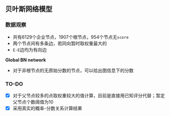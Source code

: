## 贝叶斯网络模型

### 数据观察

- 共有6129个企业节点，1907个根节点，954个节点无`score`
- 两个节点间有多条边，若同向暂时取权重最大的
- `E-E`边均为有向边

**Global BN network**

- 对于非根节点的无原始分数的节点，可以给出图信息下的分数

### TO-DO

- [x] 对于父节点较多的点取权重较大的值计算，目前是直接用已知评分代替；暂定父节点个数阈值为10
- [x] 采用真实的概率-分数关系计算结果